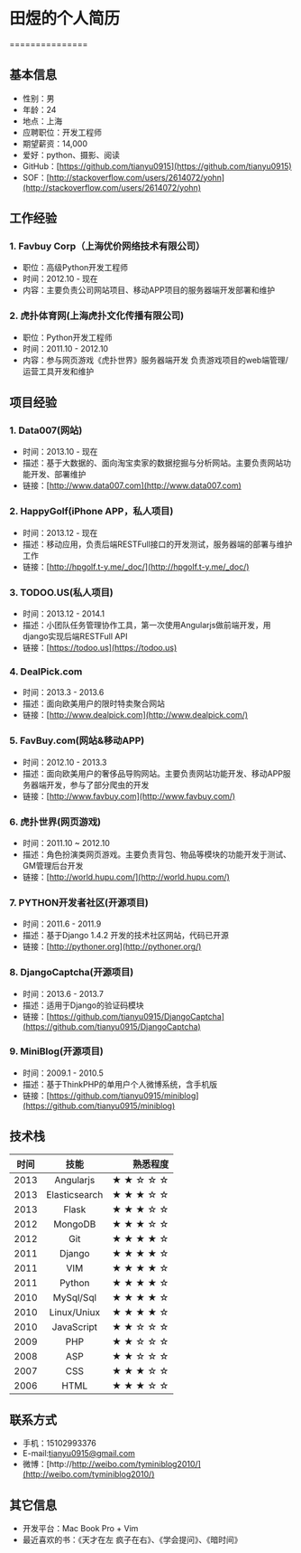 # 田煜的个人简历
===============

## 基本信息

* 性别：男
* 年龄：24
* 地点：上海
* 应聘职位：开发工程师
* 期望薪资：14,000
* 爱好：python、摄影、阅读
* GitHub：[https://github.com/tianyu0915](https://github.com/tianyu0915)
* SOF：[http://stackoverflow.com/users/2614072/yohn](http://stackoverflow.com/users/2614072/yohn)

## 工作经验

### 1. Favbuy Corp（上海优价网络技术有限公司）
* 职位：高级Python开发工程师
* 时间：2012.10 - 现在
* 内容：主要负责公司网站项目、移动APP项目的服务器端开发部署和维护

### 2. 虎扑体育网(上海虎扑文化传播有限公司)
* 职位：Python开发工程师
* 时间：2011.10 - 2012.10
* 内容：参与网页游戏《虎扑世界》服务器端开发
负责游戏项目的web端管理/运营工具开发和维护

## 项目经验

### 1.  Data007(网站)
* 时间：2013.10 - 现在
* 描述：基于大数据的、面向淘宝卖家的数据挖掘与分析网站。主要负责网站功能开发、部署维护 
* 链接：[http://www.data007.com](http://www.data007.com)

### 2. HappyGolf(iPhone APP，私人项目)
* 时间：2013.12 - 现在
* 描述：移动应用，负责后端RESTFull接口的开发测试，服务器端的部署与维护工作
* 链接：[http://hpgolf.t-y.me/_doc/](http://hpgolf.t-y.me/_doc/)

### 3. TODOO.US(私人项目)
* 时间：2013.12  - 2014.1
* 描述：小团队任务管理协作工具，第一次使用Angularjs做前端开发，用django实现后端RESTFull API
* 链接：[https://todoo.us](https://todoo.us)

### 4. DealPick.com
* 时间：2013.3 - 2013.6
* 描述：面向欧美用户的限时特卖聚合网站
* 链接：[http://www.dealpick.com](http://www.dealpick.com/)

### 5. FavBuy.com(网站&移动APP)
* 时间：2012.10 - 2013.3
* 描述：面向欧美用户的奢侈品导购网站。主要负责网站功能开发、移动APP服务器端开发，参与了部分爬虫的开发 
* 链接：[http://www.favbuy.com](http://www.favbuy.com/)

### 6. 虎扑世界(网页游戏)
* 时间：2011.10 ~ 2012.10
* 描述：角色扮演类网页游戏。主要负责背包、物品等模块的功能开发于测试、GM管理后台开发 
* 链接：[http://world.hupu.com/](http://world.hupu.com/)

### 7. PYTHON开发者社区(开源项目)
* 时间：2011.6 - 2011.9
* 描述：基于Django 1.4.2 开发的技术社区网站，代码已开源 
* 链接：[http://pythoner.org](http://pythoner.org/)

### 8. DjangoCaptcha(开源项目)
* 时间：2013.6 - 2013.7
* 描述：适用于Django的验证码模块 
* 链接：[https://github.com/tianyu0915/DjangoCaptcha](https://github.com/tianyu0915/DjangoCaptcha)

### 9. MiniBlog(开源项目)
* 时间：2009.1 - 2010.5
* 描述：基于ThinkPHP的单用户个人微博系统，含手机版 
* 链接：[https://github.com/tianyu0915/miniblog](https://github.com/tianyu0915/miniblog)

## 技术栈

|  时间         | 技能             | 熟悉程度  |
| ------------- |:-------------:   | -----:    |
|  2013         | Angularjs        | ★ ★ ☆ ☆ ☆ |
|  2013         | Elasticsearch    | ★ ★ ★ ☆ ☆
|  2013         | Flask            | ★ ★ ★ ☆ ☆
|  2012         | MongoDB          | ★ ★ ★ ☆ ☆
|  2012         | Git              | ★ ★ ★ ★ ☆
|  2011         | Django           | ★ ★ ★ ★ ☆
|  2011         | VIM              | ★ ★ ★ ★ ☆
|  2011         | Python           | ★ ★ ★ ★ ☆
|  2010         | MySql/Sql        | ★ ★ ★ ★ ☆
|  2010         | Linux/Uniux      | ★ ★ ★ ★ ☆ 
|  2010         | JavaScript       | ★ ★ ☆ ☆ ☆
|  2009         | PHP              | ★ ★ ☆ ☆ ☆
|  2008         | ASP              | ★ ★ ☆ ☆ ☆
|  2007         | CSS              | ★ ★ ★ ☆ ☆
|  2006         | HTML             | ★ ★ ★ ☆ ☆

## 联系方式

* 手机：15102993376
* E-mail:tianyu0915@gmail.com
* 微博：[http://http://weibo.com/tyminiblog2010/](http://weibo.com/tyminiblog2010/)

## 其它信息

* 开发平台：Mac Book Pro + Vim
* 最近喜欢的书：《天才在左 疯子在右》、《学会提问》、《暗时间》
